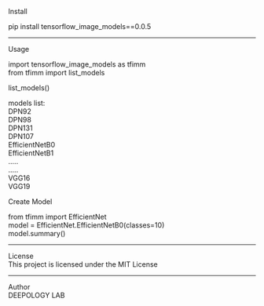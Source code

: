 Install<br />

pip install tensorflow_image_models==0.0.5

----------------------------------------------

Usage<br />

import tensorflow_image_models as tfimm<br />
from tfimm import list_models<br />

list_models()<br />

models list:<br />
DPN92<br />
DPN98<br />
DPN131<br />
DPN107<br />
EfficientNetB0<br />
EfficientNetB1<br />
.....<br />
.....<br />
VGG16<br />
VGG19<br />

Create Model<br />

from tfimm import EfficientNet<br />
model = EfficientNet.EfficientNetB0(classes=10)<br />
model.summary()


----------------------------------------------

License<br />
This project is licensed under the MIT License

----------------------------------------------

Author<br />
DEEPOLOGY LAB
